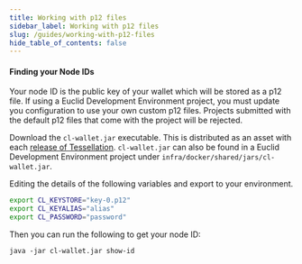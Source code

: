 ```yaml
---
title: Working with p12 files
sidebar_label: Working with p12 files 
slug: /guides/working-with-p12-files
hide_table_of_contents: false
---
```


#### Finding your Node IDs
Your node ID is the public key of your wallet which will be stored as a p12 file. If using a Euclid Development Environment project, you must update you configuration to use your own custom p12 files. Projects submitted with the default p12 files that come with the project will be rejected. 

Download the `cl-wallet.jar` executable. This is distributed as an asset with each [release of Tessellation](https://github.com/Constellation-Labs/tessellation/releases). `cl-wallet.jar` can also be found in a Euclid Development Environment project under `infra/docker/shared/jars/cl-wallet.jar`. 

Editing the details of the following variables and export to your environment. 
```bash
export CL_KEYSTORE="key-0.p12"
export CL_KEYALIAS="alias"
export CL_PASSWORD="password"
```

Then you can run the following to get your node ID:
```
java -jar cl-wallet.jar show-id
```